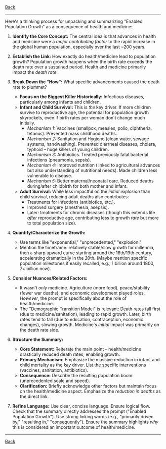 [Back](README.md)

---

Here's a thinking process for unpacking and summarizing "Enabled Population Growth" as a consequence of health and medicine:

1.  **Identify the Core Concept:** The central idea is that advances in health and medicine were a *major contributing factor* to the rapid increase in the global human population, especially over the last ~200 years.

2.  **Establish the Link:** How exactly do health/medicine lead to population growth? Population growth happens when the birth rate exceeds the death rate over a sustained period. Health and medicine primarily impact the *death rate*.

3.  **Break Down the "How":** What specific advancements caused the death rate to plummet?
    *   **Focus on the Biggest Killer Historically:** Infectious diseases, particularly among infants and children.
    *   **Infant and Child Survival:** This is *the* key driver. If more children survive to reproductive age, the potential for population growth skyrockets, even if birth rates per woman don't change much initially.
        *   *Mechanism 1:* Vaccines (smallpox, measles, polio, diphtheria, tetanus). Prevented mass childhood deaths.
        *   *Mechanism 2:* Sanitation and Hygiene (clean water, sewage systems, handwashing). Prevented diarrheal diseases, cholera, typhoid – huge killers of young children.
        *   *Mechanism 3:* Antibiotics. Treated previously fatal bacterial infections (pneumonia, sepsis).
        *   *Mechanism 4:* Improved nutrition (linked to agricultural advances but also understanding of nutritional needs). Made children less vulnerable to disease.
        *   *Mechanism 5:* Better maternal/neonatal care. Reduced deaths during/after childbirth for both mother and infant.
    *   **Adult Survival:** While less impactful on the *initial explosion* than child survival, reducing adult deaths also contributes:
        *   Treatments for infections (antibiotics, etc.).
        *   Improved surgery (anesthesia, asepsis).
        *   Later: treatments for chronic diseases (though this extends life *after* reproductive age, contributing less to growth *rate* but more to total population size).

4.  **Quantify/Characterize the Growth:**
    *   Use terms like "exponential," "unprecedented," "explosion."
    *   Mention the timeframe: relatively stable/slow growth for millennia, then a sharp upward curve starting around the 18th/19th century, accelerating dramatically in the 20th. (Maybe mention specific population milestones if easily recalled, e.g., 1 billion around 1800, 7+ billion now).

5.  **Consider Nuances/Related Factors:**
    *   It wasn't *only* medicine. Agriculture (more food), peace/stability (fewer war deaths), and economic development played roles. *However*, the prompt is specifically about the role of health/medicine.
    *   The "Demographic Transition Model" is relevant: Death rates fall first (due to medicine/sanitation), leading to rapid growth. Later, birth rates tend to fall (due to education, contraception, economic changes), slowing growth. Medicine's *initial* impact was primarily on the death rate side.

6.  **Structure the Summary:**
    *   **Core Statement:** Reiterate the main point – health/medicine drastically reduced death rates, enabling growth.
    *   **Primary Mechanism:** Emphasize the massive reduction in infant and child mortality as the *key* driver. List the specific interventions (vaccines, sanitation, antibiotics).
    *   **Consequence:** Describe the resulting population boom (unprecedented scale and speed).
    *   **Clarification:** Briefly acknowledge other factors but maintain focus on the health/medicine aspect. Emphasize the *reduction in deaths* as the direct link.

7.  **Refine Language:** Use clear, concise language. Ensure logical flow. Check that the summary directly addresses the prompt ("Enabled Population Growth"). Use strong linking words (e.g., "primarily driven by," "resulting in," "consequently"). Ensure the summary highlights *why* this is considered an important outcome of health/medicine.

---

[Back](README.md)
